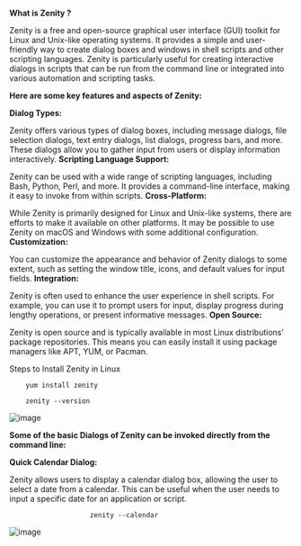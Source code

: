 **What is Zenity ?**


Zenity is a free and open-source graphical user interface (GUI) toolkit for Linux and Unix-like operating systems. It provides a simple and user-friendly way to create dialog boxes and windows in shell scripts and other scripting languages. Zenity is particularly useful for creating interactive dialogs in scripts that can be run from the command line or integrated into various automation and scripting tasks.

**Here are some key features and aspects of Zenity:**


**Dialog Types:** 

Zenity offers various types of dialog boxes, including message dialogs, file selection dialogs, text entry dialogs, list dialogs, progress bars, and more. These dialogs allow you to gather input from users or display information interactively.
**Scripting Language Support:**

Zenity can be used with a wide range of scripting languages, including Bash, Python, Perl, and more. It provides a command-line interface, making it easy to invoke from within scripts.
**Cross-Platform:**

While Zenity is primarily designed for Linux and Unix-like systems, there are efforts to make it available on other platforms. It may be possible to use Zenity on macOS and Windows with some additional configuration.
**Customization:** 

You can customize the appearance and behavior of Zenity dialogs to some extent, such as setting the window title, icons, and default values for input fields.
**Integration:** 

Zenity is often used to enhance the user experience in shell scripts. For example, you can use it to prompt users for input, display progress during lengthy operations, or present informative messages.
**Open Source:** 

Zenity is open source and is typically available in most Linux distributions’ package repositories. This means you can easily install it using package managers like APT, YUM, or Pacman.


Steps to Install Zenity in Linux

        yum install zenity

        zenity --version


![image](https://github.com/divyanshujain11/divyanshujain11-zenity_with_linux/assets/77712311/67089b93-7ff9-4a88-92ef-6ad3a8f5353b)

**Some of the basic Dialogs of Zenity can be invoked directly from the command line:**


**Quick Calendar Dialog:**

Zenity allows users to display a calendar dialog box, allowing the user to select a date from a calendar. This can be useful when the user needs to input a specific date for an application or script.

                        zenity --calendar


 ![image](https://github.com/divyanshujain11/divyanshujain11-zenity_with_linux/assets/77712311/3c309dc0-ce9b-4c9a-8e68-ddaaf84b8490)



